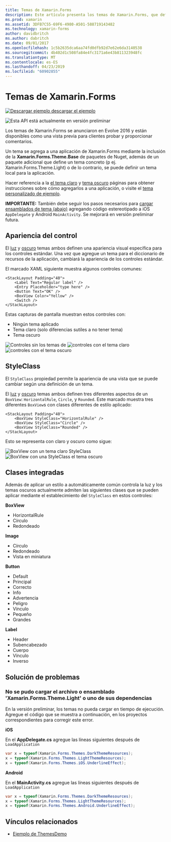 ```yaml
---
title: Temas de Xamarin.Forms
description: Este artículo presenta los temas de Xamarin.Forms, que definen la apariencia visual específico para las vistas estándares.
ms.prod: xamarin
ms.assetid: 3DFB7C55-69F6-4980-A501-588719143482
ms.technology: xamarin-forms
author: davidbritch
ms.author: dabritch
ms.date: 09/01/2017
ms.openlocfilehash: 1c5b2635dca6aa74fd0dfb92d7e62e6da3140538
ms.sourcegitcommit: 4b402d1c508fa84e4fc3171a6e43b811323948fc
ms.translationtype: MT
ms.contentlocale: es-ES
ms.lasthandoff: 04/23/2019
ms.locfileid: "60902855"
---
```

# <a name="xamarinforms-themes"></a>Temas de Xamarin.Forms

[![Descargar ejemplo](~/media/shared/download.png) descargar el ejemplo](https://github.com/xamarin/xamarin-forms-samples/tree/master/Themes/ThemesDemo)

![](~/media/shared/preview.png "Esta API está actualmente en versión preliminar")

Los temas de Xamarin.Forms se anunciaron en Evolve 2016 y están disponibles como una vista previa para clientes probar y proporcionar comentarios.

Un tema se agrega a una aplicación de Xamarin.Forms mediante la inclusión de la **Xamarin.Forms.Theme.Base** de paquetes de Nuget, además de un paquete adicional que define un tema concreto (p ej. Xamarin.Forms.Theme.Light) o de lo contrario, se puede definir un tema local para la aplicación.

Hacer referencia a la [el tema claro](light.md) y [tema oscuro](dark.md) páginas para obtener instrucciones sobre cómo agregarlos a una aplicación, o visite el [tema personalizado de ejemplo](custom.md).

**IMPORTANTE:** También debe seguir los pasos necesarios para [cargar ensamblados de tema (abajo)](#loadtheme) agregando código estereotipado a iOS `AppDelegate` y Android `MainActivity`. Se mejorará en versión preliminar futura.


## <a name="control-appearance"></a>Apariencia del control

El [luz](light.md) y [oscuro](dark.md) temas ambos definen una apariencia visual específica para los controles estándar. Una vez que agregue un tema para el diccionario de recursos de la aplicación, cambiará la apariencia de los controles estándar.

El marcado XAML siguiente muestra algunos controles comunes:

```xaml
<StackLayout Padding="40">
    <Label Text="Regular label" />
    <Entry Placeholder="type here" />
    <Button Text="OK" />
    <BoxView Color="Yellow" />
    <Switch />
</StackLayout>
```

Estas capturas de pantalla muestran estos controles con:

* Ningún tema aplicado
* Tema claro (solo diferencias sutiles a no tener tema)
* Tema oscuro

![](images/standard-none-sml.png "Controles sin los temas de") ![](images/standard-light-sml.png "controles con el tema claro") ![](images/standard-dark-sml.png "controles con el tema oscuro")

<a name="styleclass" />

## <a name="styleclass"></a>StyleClass

El `StyleClass` propiedad permite la apariencia de una vista que se puede cambiar según una definición de un tema.

El [luz](light.md) y [oscuro](dark.md) temas ambos definen tres diferentes aspectos de un `BoxView`: `HorizontalRule`, `Circle`, y `Rounded`. Este marcado muestra tres diferentes `BoxView`s con clases diferentes de estilo aplicado:

```xaml
<StackLayout Padding="40">
    <BoxView StyleClass="HorizontalRule" />
    <BoxView StyleClass="Circle" />
    <BoxView StyleClass="Rounded" />
</StackLayout>
```

Esto se representa con claro y oscuro como sigue:

![](images/boxview-light-sml.png "BoxView con un tema claro StyleClass") ![](images/boxview-dark-sml.png "BoxView con una StyleClass el tema oscuro")

<a name="builtin" />

## <a name="built-in-classes"></a>Clases integradas

Además de aplicar un estilo a automáticamente común controla la luz y los temas oscuros actualmente admiten las siguientes clases que se pueden aplicar mediante el establecimiento del `StyleClass` en estos controles:

**BoxView**

* HorizontalRule
* Círculo
* Redondeado

**Image**

* Círculo
* Redondeado
* Vista en miniatura

**Button**

* Default
* Principal
* Correcto
* Info
* Advertencia
* Peligro
* Vínculo
* Pequeño
* Grandes

**Label**

* Header
* Subencabezado
* Cuerpo
* Vínculo
* Inverso


## <a name="troubleshooting"></a>Solución de problemas

<a name="loadtheme" />

### <a name="could-not-load-file-or-assembly-xamarinformsthemelight-or-one-of-its-dependencies"></a>No se pudo cargar el archivo o ensamblado 'Xamarin.Forms.Theme.Light' o uno de sus dependencias

En la versión preliminar, los temas no pueda cargar en tiempo de ejecución. Agregue el código que se muestra a continuación, en los proyectos correspondientes para corregir este error.

**iOS**

En el **AppDelegate.cs** agregue las líneas siguientes después de `LoadApplication`

```csharp
var x = typeof(Xamarin.Forms.Themes.DarkThemeResources);
x = typeof(Xamarin.Forms.Themes.LightThemeResources);
x = typeof(Xamarin.Forms.Themes.iOS.UnderlineEffect);
```

**Android**

En el **MainActivity.cs** agregue las líneas siguientes después de `LoadApplication`

```csharp
var x = typeof(Xamarin.Forms.Themes.DarkThemeResources);
x = typeof(Xamarin.Forms.Themes.LightThemeResources);
x = typeof(Xamarin.Forms.Themes.Android.UnderlineEffect);
```


## <a name="related-links"></a>Vínculos relacionados

- [Ejemplo de ThemesDemo](https://github.com/xamarin/xamarin-forms-samples/tree/master/Themes/ThemesDemo)
